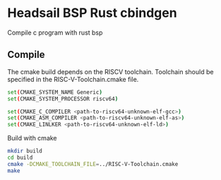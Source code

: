 # Headsail BSP Rust cbindgen

Compile c program with rust bsp

## Compile
The cmake build depends on the RISCV toolchain. Toolchain should be specified in the RISC-V-Toolchain.cmake file.
``` sh
set(CMAKE_SYSTEM_NAME Generic)
set(CMAKE_SYSTEM_PROCESSOR riscv64)

set(CMAKE_C_COMPILER <path-to-riscv64-unknown-elf-gcc>)
set(CMAKE_ASM_COMPILER <path-to-riscv64-unknown-elf-as>)
set(CMAKE_LINLKER <path-to-riscv64-unknown-elf-ld>)
```

Build with cmake
``` sh
mkdir build
cd build
cmake -DCMAKE_TOOLCHAIN_FILE=../RISC-V-Toolchain.cmake
make
```

